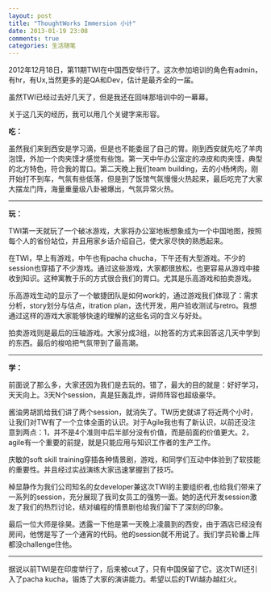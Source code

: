```yaml
---
layout: post
title: "ThoughtWorks Immersion 小计"
date: 2013-01-19 23:08
comments: true
categories: 生活随笔
---
```


2012年12月18日，第11期TWI在中国西安举行了。这次参加培训的角色有admin，有hr，有Ux,当然更多的是QA和Dev，估计是最齐全的一届。

虽然TWI已经过去好几天了，但是我还在回味那培训中的一幕幕。

关于这几天的经历，我可以用几个关键字来形容。

**吃：**

虽然我们来到西安是学习滴，但是也不能委屈了自己的胃。刚到西安就先吃了羊肉泡馍，外加一个肉夹馍才感觉有些饱。第一天中午办公室定的凉皮和肉夹馍，典型的北方特色，符合我的胃口。第二天晚上我们team building，去的小杨烤肉，刚开始打不到车，气氛有些低落，但是到了饭馆气氛慢慢火热起来，最后吃完了大家大摆龙门阵，海量重量级八卦被爆出，气氛异常火热。

**************

**玩：**

TWI第一天就玩了一个破冰游戏，大家将办公室地板想象成为一个中国地图，按照每个人的省份站位，并且用家乡话介绍自己，使大家尽快的熟悉起来。

在TWI，早上有游戏，中午也有pacha chucha，下午还有大型游戏。不少的session也穿插了不少游戏。通过这些游戏，大家都很放松，也更容易从游戏中接收到知识。这种寓教于乐的方式很合我们的胃口。尤其是乐高游戏和拍卖游戏。

乐高游戏生动的显示了一个敏捷团队是如何work的，通过游戏我们体现了：需求分析，story划分与估点，itration plan，迭代开发，用户验收测试与retro。我想通过这样的游戏大家能够快速的理解的这些名词的含义与好处。

拍卖游戏则是最后的压轴游戏。大家分成3组，以抢答的方式来回答这几天中学到的东西。最后的梭哈把气氛带到了最高潮。

**************

**学：**

前面说了那么多，大家还因为我们是去玩的。错了，最大的目的就是：好好学习，天天向上。3天N个session，真是狂轰乱炸，讲师阵容也超级豪华。

酱油男胡凯给我们讲了两个session，就消失了。TW历史就讲了将近两个小时，让我们对TW有了一个立体全面的认识。对于Agile我也有了新认识，以前还没注意到两点：1，并不是4个准则中后半部分没有价值，而是前面的价值更大。2，agile有一个重要的前提，就是只能应用与知识工作者的生产工作。

庆敏的soft skill training穿插各种情景剧，游戏，和同学们互动中体验到了软技能的重要性。并且经过实战演练大家迅速掌握到了技巧。

棹显静作为我们公司知名的女developer兼这次TWI的主要组织者,也给我们带来了一系列的session，充分展现了我司女员工的强势一面。她的迭代开发session激发了我们的热烈讨论，结对编程的情景剧也给我们留下了深刻的印象。

最后一位大师是徐昊。透露一下他是第一天晚上凌晨到的西安，由于酒店已经没有房间，他愣是写了一个通宵的代码。他的session就不用说了。我们学员轮番上阵都没challenge住他。

***************

据说以前TWI是在印度举行了，后来被cut了，只有中国保留了它。这次TWI还引入了pacha kucha，锻炼了大家的演讲能力。希望以后的TWI越办越红火。

